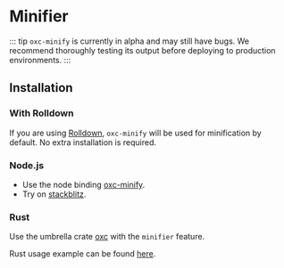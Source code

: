 # Minifier

::: tip
`oxc-minify` is currently in alpha and may still have bugs.
We recommend thoroughly testing its output before deploying to production environments.
:::

## Installation

### With Rolldown

If you are using [Rolldown][url-rolldown], `oxc-minify` will be used for minification by default. No extra installation is required.

### Node.js

- Use the node binding [oxc-minify][url-oxc-minify-npm].
- Try on [stackblitz](https://stackblitz.com/edit/oxc-minify).

### Rust

Use the umbrella crate [oxc][url-oxc-crate] with the `minifier` feature.

Rust usage example can be found [here](https://github.com/oxc-project/oxc/blob/main/crates/oxc_minifier/examples/minifier.rs).

<!-- Links -->

[url-oxc-crate]: https://docs.rs/oxc
[url-oxc-minify-npm]: https://www.npmjs.com/package/oxc-minify
[url-rolldown]: https://rolldown.rs